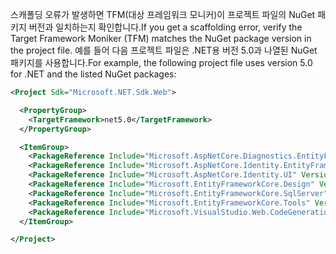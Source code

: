<span data-ttu-id="8e895-101">스캐폴딩 오류가 발생하면 TFM(대상 프레임워크 모니커)이 프로젝트 파일의 NuGet 패키지 버전과 일치하는지 확인합니다.</span><span class="sxs-lookup"><span data-stu-id="8e895-101">If you get a scaffolding error, verify the Target Framework Moniker (TFM) matches the NuGet package version in the project file.</span></span> <span data-ttu-id="8e895-102">예를 들어 다음 프로젝트 파일은 .NET용 버전 5.0과 나열된 NuGet 패키지를 사용합니다.</span><span class="sxs-lookup"><span data-stu-id="8e895-102">For example, the following project file uses version 5.0 for .NET and the listed NuGet packages:</span></span>

```xml
<Project Sdk="Microsoft.NET.Sdk.Web">

  <PropertyGroup>
    <TargetFramework>net5.0</TargetFramework>
  </PropertyGroup>

  <ItemGroup>
    <PackageReference Include="Microsoft.AspNetCore.Diagnostics.EntityFrameworkCore" Version="5.0.0-*" />
    <PackageReference Include="Microsoft.AspNetCore.Identity.EntityFrameworkCore" Version="5.0.0-*" />
    <PackageReference Include="Microsoft.AspNetCore.Identity.UI" Version="5.0.0-*" />
    <PackageReference Include="Microsoft.EntityFrameworkCore.Design" Version="5.0.0-*" />
    <PackageReference Include="Microsoft.EntityFrameworkCore.SqlServer" Version="5.0.0-*" />
    <PackageReference Include="Microsoft.EntityFrameworkCore.Tools" Version="5.0.0-*" />
    <PackageReference Include="Microsoft.VisualStudio.Web.CodeGeneration.Design" Version="5.0.0-*" />
  </ItemGroup>

</Project>
```
